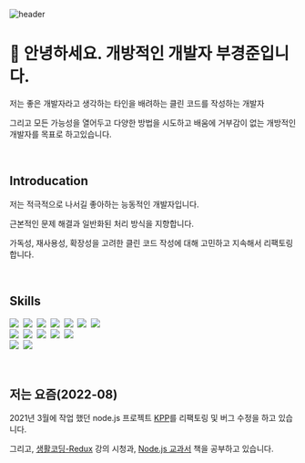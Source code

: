 ![header](https://capsule-render.vercel.app/api?type=slice&color=0:3090C7,100:82CAFF&fontColor=F5F5F5&animation=fadeIn&height=200&section=header&text=KyungJun%20Boo&fontSize=60&rotate=13&fontAlignY=30&fontAlign=70)

# 👋 안녕하세요. 개방적인 개발자 부경준입니다.

저는 좋은 개발자라고 생각하는 타인을 배려하는 클린 코드를 작성하는 개발자

그리고 모든 가능성을 열어두고 다양한 방법을 시도하고 배움에 거부감이 없는 개방적인 개발자를 목표로 하고있습니다.

</br>

## Introducation

저는 적극적으로 나서길 좋아하는 능동적인 개발자입니다.

근본적인 문제 해결과 일반화된 처리 방식을 지향합니다.

가독성, 재사용성, 확장성을 고려한 클린 코드 작성에 대해 고민하고 지속해서 리팩토링합니다.

</br>

## Skills

<p align="left">
  <img src="https://img.shields.io/badge/C%23-239120?style=flat-square&logo=CSharp&logoColor=white"/></a>&nbsp 
  <img src="https://img.shields.io/badge/C++-00599C?style=flat-square&logo=C%2B%2B&logoColor=white"/></a>&nbsp 
  <img src="https://img.shields.io/badge/C-A8B9CC?style=flat-square&logo=C&logoColor=white"/></a>&nbsp 
  <img src="https://img.shields.io/badge/Javascript-ffb13b?style=flat-square&logo=javascript&logoColor=white"/></a>&nbsp 
  <img src="https://img.shields.io/badge/Tavascript-3178C6?style=flat-square&logo=typescript&logoColor=white"/></a>&nbsp
  <img src="https://img.shields.io/badge/html5-E34F26?style=flat-square&logo=html5&logoColor=white"/></a>&nbsp
  <img src="https://img.shields.io/badge/css3-1572B6?style=flat-square&logo=css3&logoColor=white"/></a>&nbsp 
  </br>
  <img src="https://img.shields.io/badge/node.js-339933?style=flat-square&logo=node.js&logoColor=white"/></a>&nbsp
  <img src="https://img.shields.io/badge/mysql-4479A1?style=flat-square&logo=mysql&logoColor=white"/></a>&nbsp
  <img src="https://img.shields.io/badge/socket.io-010101?style=flat-square&logo=socket.io&logoColor=white"/></a>&nbsp
  <img src="https://img.shields.io/badge/react-61DAFB?style=flat-square&logo=react&logoColor=black"/></a>&nbsp
  <img src="https://img.shields.io/badge/vue.js-4FC08D?style=flat-square&logo=vue.js&logoColor=black"/></a>&nbsp  
  </br>
  <img src="https://img.shields.io/badge/unity-FFFFFF?style=flat-square&logo=unity&logoColor=black"/></a>&nbsp
  <img src="https://img.shields.io/badge/git-F05032?style=flat-square&logo=git&logoColor=white"/></a>&nbsp
</p>

</br>

## 저는 요즘(2022-08)

2021년 3월에 작업 했던 node.js 프로젝트 [KPP](https://github.com/trevor1107/KPP)를 리팩토링 및 버그 수정을 하고 있습니다.

그리고, [생활코딩-Redux](https://www.inflearn.com/course/redux-%EC%83%9D%ED%99%9C%EC%BD%94%EB%94%A9) 강의 시청과, [Node.js 교과서](https://search.shopping.naver.com/book/catalog/32490505671?cat_id=50010881&frm=PBOKPRO&query=node.js%2B%25EA%25B5%2590%25EA%25B3%25BC%25EC%2584%259C&NaPm=ct%3Dl6lvzcig%7Cci%3D8623e700eae92e69d3cd10f9d1dbdac9cca5a1ef%7Ctr%3Dboknx%7Csn%3D95694%7Chk%3D2d11a0c020210d38d3aed72e2ac7a6e851125083) 책을 공부하고 있습니다.
